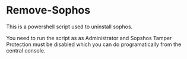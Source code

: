 # Remove-Sophos
This is a powershell script used to uninstall sophos. 

You need to run the script as as Administrator and Sopshos Tamper Protection must be disabled which you can do programatically from the central console.
